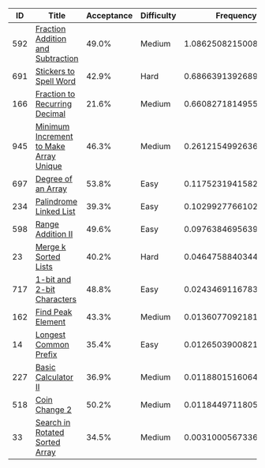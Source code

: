 |ID|Title|Acceptance|Difficulty|Frequency|
|----|-----|----|---|---|
|592|[Fraction Addition and Subtraction]( https://leetcode.com/problems/fraction-addition-and-subtraction)|49.0%|Medium|1.0862508215008657|
|691|[Stickers to Spell Word]( https://leetcode.com/problems/stickers-to-spell-word)|42.9%|Hard|0.6866391392689652|
|166|[Fraction to Recurring Decimal]( https://leetcode.com/problems/fraction-to-recurring-decimal)|21.6%|Medium|0.6608271814955181|
|945|[Minimum Increment to Make Array Unique]( https://leetcode.com/problems/minimum-increment-to-make-array-unique)|46.3%|Medium|0.26121549926361765|
|697|[Degree of an Array]( https://leetcode.com/problems/degree-of-an-array)|53.8%|Easy|0.11752319415823444|
|234|[Palindrome Linked List]( https://leetcode.com/problems/palindrome-linked-list)|39.3%|Easy|0.1029927766102897|
|598|[Range Addition II]( https://leetcode.com/problems/range-addition-ii)|49.6%|Easy|0.09763846956391599|
|23|[Merge k Sorted Lists]( https://leetcode.com/problems/merge-k-sorted-lists)|40.2%|Hard|0.0464758840344532|
|717|[1-bit and 2-bit Characters]( https://leetcode.com/problems/1-bit-and-2-bit-characters)|48.8%|Easy|0.024346911678336462|
|162|[Find Peak Element]( https://leetcode.com/problems/find-peak-element)|43.3%|Medium|0.013607709218149423|
|14|[Longest Common Prefix]( https://leetcode.com/problems/longest-common-prefix)|35.4%|Easy|0.012650390082165711|
|227|[Basic Calculator II]( https://leetcode.com/problems/basic-calculator-ii)|36.9%|Medium|0.0118801516064451|
|518|[Coin Change 2]( https://leetcode.com/problems/coin-change-2)|50.2%|Medium|0.011844971180548993|
|33|[Search in Rotated Sorted Array]( https://leetcode.com/problems/search-in-rotated-sorted-array)|34.5%|Medium|0.0031000567336666443|
